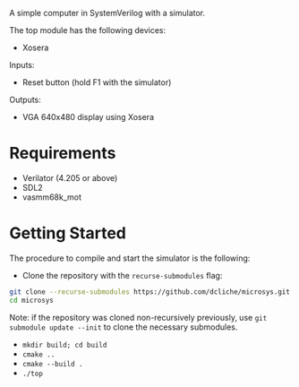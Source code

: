 A simple computer in SystemVerilog with a simulator.

The top module has the following devices:
- Xosera

Inputs:
- Reset button (hold F1 with the simulator)

Outputs:
- VGA 640x480 display using Xosera

# Requirements

- Verilator (4.205 or above)
- SDL2
- vasmm68k_mot

# Getting Started

The procedure to compile and start the simulator is the following:

- Clone the repository with the `recurse-submodules` flag:
```bash
git clone --recurse-submodules https://github.com/dcliche/microsys.git
cd microsys
```
Note: if the repository was cloned non-recursively previously, use `git submodule update --init` to clone the necessary submodules.

- `mkdir build; cd build`
- `cmake ..`
- `cmake --build .`
- `./top`
